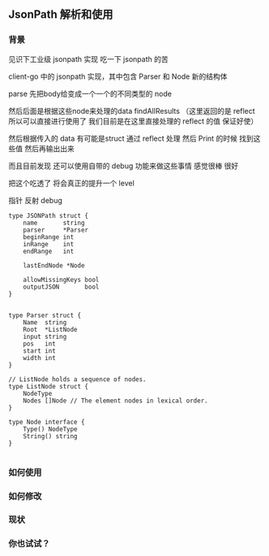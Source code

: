 ## JsonPath 解析和使用
### 背景

见识下工业级 jsonpath 实现      吃一下 jsonpath 的苦

client-go 中的 jsonpath 实现，其中包含 Parser 和 Node 新的结构体

parse 先把body给变成一个一个的不同类型的 node

然后后面是根据这些node来处理的data   findAllResults  （这里返回的是 reflect 所以可以直接进行使用了   我们目前是在这里直接处理的 reflect 的值  保证好使）

然后根据传入的 data 有可能是struct 通过 reflect 处理  然后 Print 的时候 找到这些值 然后再输出出来


而且目前发现 还可以使用自带的 debug 功能来做这些事情 感觉很棒 很好

把这个吃透了 将会真正的提升一个 level

指针 反射 debug
```
type JSONPath struct {
	name       string
	parser     *Parser
	beginRange int
	inRange    int
	endRange   int

	lastEndNode *Node

	allowMissingKeys bool
	outputJSON       bool
}


type Parser struct {
	Name  string
	Root  *ListNode
	input string
	pos   int
	start int
	width int
}

// ListNode holds a sequence of nodes.
type ListNode struct {
	NodeType
	Nodes []Node // The element nodes in lexical order.
}

type Node interface {
	Type() NodeType
	String() string
}


```


### 如何使用

### 如何修改

### 现状

### 你也试试？

